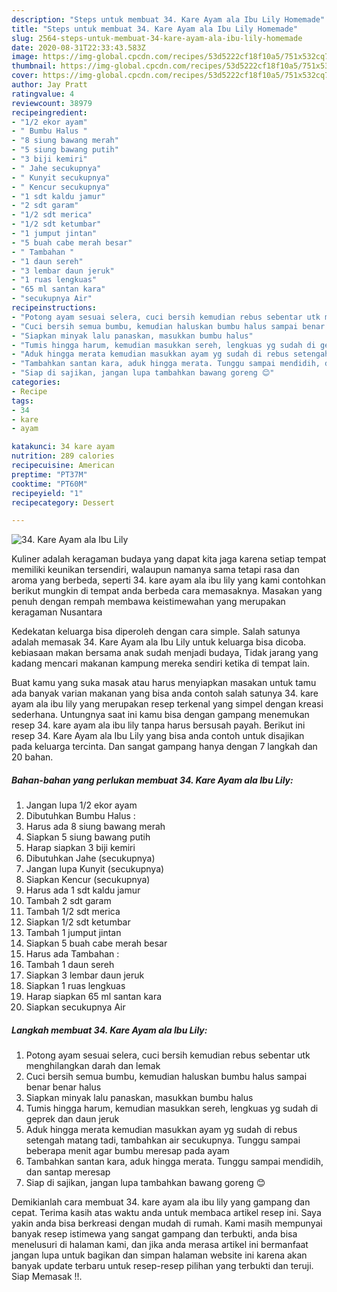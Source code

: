 ```yaml
---
description: "Steps untuk membuat 34. Kare Ayam ala Ibu Lily Homemade"
title: "Steps untuk membuat 34. Kare Ayam ala Ibu Lily Homemade"
slug: 2564-steps-untuk-membuat-34-kare-ayam-ala-ibu-lily-homemade
date: 2020-08-31T22:33:43.583Z
image: https://img-global.cpcdn.com/recipes/53d5222cf18f10a5/751x532cq70/34-kare-ayam-ala-ibu-lily-foto-resep-utama.jpg
thumbnail: https://img-global.cpcdn.com/recipes/53d5222cf18f10a5/751x532cq70/34-kare-ayam-ala-ibu-lily-foto-resep-utama.jpg
cover: https://img-global.cpcdn.com/recipes/53d5222cf18f10a5/751x532cq70/34-kare-ayam-ala-ibu-lily-foto-resep-utama.jpg
author: Jay Pratt
ratingvalue: 4
reviewcount: 38979
recipeingredient:
- "1/2 ekor ayam"
- " Bumbu Halus "
- "8 siung bawang merah"
- "5 siung bawang putih"
- "3 biji kemiri"
- " Jahe secukupnya"
- " Kunyit secukupnya"
- " Kencur secukupnya"
- "1 sdt kaldu jamur"
- "2 sdt garam"
- "1/2 sdt merica"
- "1/2 sdt ketumbar"
- "1 jumput jintan"
- "5 buah cabe merah besar"
- " Tambahan "
- "1 daun sereh"
- "3 lembar daun jeruk"
- "1 ruas lengkuas"
- "65 ml santan kara"
- "secukupnya Air"
recipeinstructions:
- "Potong ayam sesuai selera, cuci bersih kemudian rebus sebentar utk menghilangkan darah dan lemak"
- "Cuci bersih semua bumbu, kemudian haluskan bumbu halus sampai benar benar halus"
- "Siapkan minyak lalu panaskan, masukkan bumbu halus"
- "Tumis hingga harum, kemudian masukkan sereh, lengkuas yg sudah di geprek dan daun jeruk"
- "Aduk hingga merata kemudian masukkan ayam yg sudah di rebus setengah matang tadi, tambahkan air secukupnya. Tunggu sampai beberapa menit agar bumbu meresap pada ayam"
- "Tambahkan santan kara, aduk hingga merata. Tunggu sampai mendidih, dan santap meresap"
- "Siap di sajikan, jangan lupa tambahkan bawang goreng 😊"
categories:
- Recipe
tags:
- 34
- kare
- ayam

katakunci: 34 kare ayam 
nutrition: 289 calories
recipecuisine: American
preptime: "PT37M"
cooktime: "PT60M"
recipeyield: "1"
recipecategory: Dessert

---
```



![34. Kare Ayam ala Ibu Lily](https://img-global.cpcdn.com/recipes/53d5222cf18f10a5/751x532cq70/34-kare-ayam-ala-ibu-lily-foto-resep-utama.jpg)

Kuliner adalah keragaman budaya yang dapat kita jaga karena setiap tempat memiliki keunikan tersendiri, walaupun namanya sama tetapi rasa dan aroma yang berbeda, seperti 34. kare ayam ala ibu lily yang kami contohkan berikut mungkin di tempat anda berbeda cara memasaknya. Masakan yang penuh dengan rempah membawa keistimewahan yang merupakan keragaman Nusantara

Kedekatan keluarga bisa diperoleh dengan cara simple. Salah satunya adalah memasak 34. Kare Ayam ala Ibu Lily untuk keluarga bisa dicoba. kebiasaan makan bersama anak sudah menjadi budaya, Tidak jarang yang kadang mencari makanan kampung mereka sendiri ketika di tempat lain.



Buat kamu yang suka masak atau harus menyiapkan masakan untuk tamu ada banyak varian makanan yang bisa anda contoh salah satunya 34. kare ayam ala ibu lily yang merupakan resep terkenal yang simpel dengan kreasi sederhana. Untungnya saat ini kamu bisa dengan gampang menemukan resep 34. kare ayam ala ibu lily tanpa harus bersusah payah.
Berikut ini resep 34. Kare Ayam ala Ibu Lily yang bisa anda contoh untuk disajikan pada keluarga tercinta. Dan sangat gampang hanya dengan 7 langkah dan 20 bahan.


<!--inarticleads1-->

##### Bahan-bahan yang perlukan membuat 34. Kare Ayam ala Ibu Lily:

1. Jangan lupa 1/2 ekor ayam
1. Dibutuhkan  Bumbu Halus :
1. Harus ada 8 siung bawang merah
1. Siapkan 5 siung bawang putih
1. Harap siapkan 3 biji kemiri
1. Dibutuhkan  Jahe (secukupnya)
1. Jangan lupa  Kunyit (secukupnya)
1. Siapkan  Kencur (secukupnya)
1. Harus ada 1 sdt kaldu jamur
1. Tambah 2 sdt garam
1. Tambah 1/2 sdt merica
1. Siapkan 1/2 sdt ketumbar
1. Tambah 1 jumput jintan
1. Siapkan 5 buah cabe merah besar
1. Harus ada  Tambahan :
1. Tambah 1 daun sereh
1. Siapkan 3 lembar daun jeruk
1. Siapkan 1 ruas lengkuas
1. Harap siapkan 65 ml santan kara
1. Siapkan secukupnya Air




<!--inarticleads2-->

##### Langkah membuat  34. Kare Ayam ala Ibu Lily:

1. Potong ayam sesuai selera, cuci bersih kemudian rebus sebentar utk menghilangkan darah dan lemak
1. Cuci bersih semua bumbu, kemudian haluskan bumbu halus sampai benar benar halus
1. Siapkan minyak lalu panaskan, masukkan bumbu halus
1. Tumis hingga harum, kemudian masukkan sereh, lengkuas yg sudah di geprek dan daun jeruk
1. Aduk hingga merata kemudian masukkan ayam yg sudah di rebus setengah matang tadi, tambahkan air secukupnya. Tunggu sampai beberapa menit agar bumbu meresap pada ayam
1. Tambahkan santan kara, aduk hingga merata. Tunggu sampai mendidih, dan santap meresap
1. Siap di sajikan, jangan lupa tambahkan bawang goreng 😊




Demikianlah cara membuat 34. kare ayam ala ibu lily yang gampang dan cepat. Terima kasih atas waktu anda untuk membaca artikel resep ini. Saya yakin anda bisa berkreasi dengan mudah di rumah. Kami masih mempunyai banyak resep istimewa yang sangat gampang dan terbukti, anda bisa menelusuri di halaman kami, dan jika anda merasa artikel ini bermanfaat jangan lupa untuk bagikan dan simpan halaman website ini karena akan banyak update terbaru untuk resep-resep pilihan yang terbukti dan teruji. Siap Memasak !!. 
